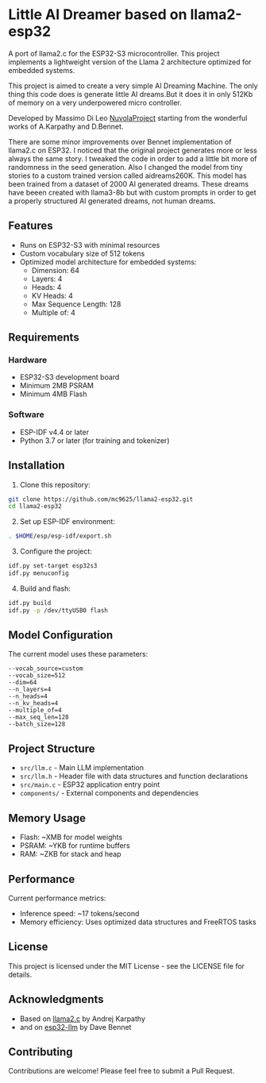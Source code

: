 # Little AI Dreamer based on llama2-esp32

A port of llama2.c for the ESP32-S3 microcontroller. This project implements a lightweight version of the Llama 2 architecture optimized for embedded systems.

This project is aimed to create a very simple AI Dreaming Machine. The only thing this code does is generate little AI dreams.But it does it in only 512Kb of memory on a very underpowered micro controller.

Developed by Massimo Di Leo [NuvolaProject](https://nuvolaproject.cloud) starting from the wonderful works of A.Karpathy and D.Bennet.

There are some minor improvements over Bennet implementation of llama2.c on ESP32. I noticed that the original project generates more or less always the same story. I tweaked the code in order to add a little bit more of randomness in the seed generation. Also I changed the model from tiny stories to a custom trained version called aidreams260K. This model has been trained from a dataset of 2000 AI generated dreams. These dreams have beeen created with llama3-8b but with custom prompts in order to get a properly structured AI generated dreams, not human dreams.

## Features

- Runs on ESP32-S3 with minimal resources
- Custom vocabulary size of 512 tokens
- Optimized model architecture for embedded systems:
  - Dimension: 64
  - Layers: 4
  - Heads: 4
  - KV Heads: 4
  - Max Sequence Length: 128
  - Multiple of: 4

## Requirements

### Hardware
- ESP32-S3 development board
- Minimum 2MB PSRAM
- Minimum 4MB Flash

### Software
- ESP-IDF v4.4 or later
- Python 3.7 or later (for training and tokenizer)

## Installation

1. Clone this repository:
```bash
git clone https://github.com/mc9625/llama2-esp32.git
cd llama2-esp32
```

2. Set up ESP-IDF environment:
```bash
. $HOME/esp/esp-idf/export.sh
```

3. Configure the project:
```bash
idf.py set-target esp32s3
idf.py menuconfig
```

4. Build and flash:
```bash
idf.py build
idf.py -p /dev/ttyUSB0 flash
```

## Model Configuration

The current model uses these parameters:
```
--vocab_source=custom
--vocab_size=512
--dim=64
--n_layers=4
--n_heads=4
--n_kv_heads=4
--multiple_of=4
--max_seq_len=128
--batch_size=128
```

## Project Structure

- `src/llm.c` - Main LLM implementation
- `src/llm.h` - Header file with data structures and function declarations
- `src/main.c` - ESP32 application entry point
- `components/` - External components and dependencies

## Memory Usage

- Flash: ~XMB for model weights
- PSRAM: ~YKB for runtime buffers
- RAM: ~ZKB for stack and heap

## Performance

Current performance metrics:
- Inference speed: ~17 tokens/second
- Memory efficiency: Uses optimized data structures and FreeRTOS tasks

## License

This project is licensed under the MIT License - see the LICENSE file for details.

## Acknowledgments

- Based on [llama2.c](https://github.com/karpathy/llama2.c) by Andrej Karpathy
- and on [esp32-llm](https://github.com/DaveBben/esp32-llm) by Dave Bennet


## Contributing

Contributions are welcome! Please feel free to submit a Pull Request.
